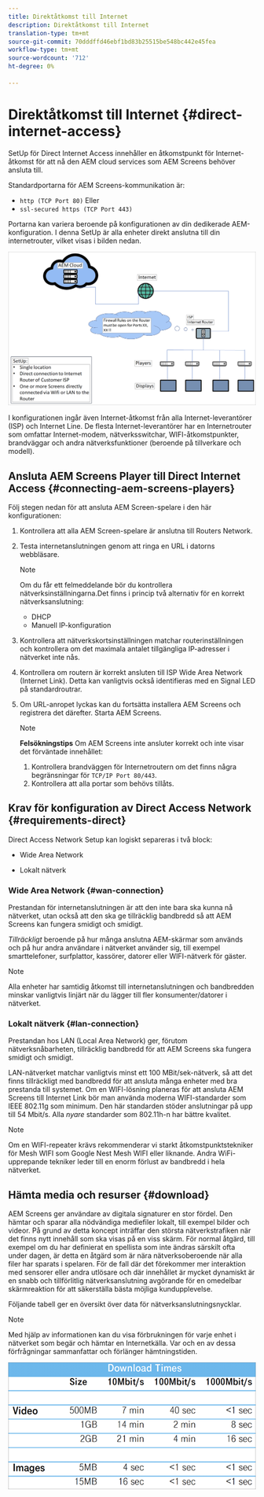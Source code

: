 ```yaml
---
title: Direktåtkomst till Internet
description: Direktåtkomst till Internet
translation-type: tm+mt
source-git-commit: 70dddffd46ebf1bd83b25515be548bc442e45fea
workflow-type: tm+mt
source-wordcount: '712'
ht-degree: 0%

---
```



# Direktåtkomst till Internet {#direct-internet-access}

SetUp för Direct Internet Access innehåller en åtkomstpunkt för Internet-åtkomst för att nå den AEM cloud services som AEM Screens behöver ansluta till.

Standardportarna för AEM Screens-kommunikation är:
* `http (TCP Port 80)`
Eller
* `ssl-secured https (TCP Port 443)`

Portarna kan variera beroende på konfigurationen av din dedikerade AEM-konfiguration. I denna SetUp är alla enheter direkt anslutna till din internetrouter, vilket visas i bilden nedan.

![](/help/assets/direct-access-2.png)

I konfigurationen ingår även Internet-åtkomst från alla Internet-leverantörer (ISP) och Internet Line. De flesta Internet-leverantörer har en Internetrouter som omfattar Internet-modem, nätverksswitchar, WIFI-åtkomstpunkter, brandväggar och andra nätverksfunktioner (beroende på tillverkare och modell).

## Ansluta AEM Screens Player till Direct Internet Access {#connecting-aem-screens-players}

Följ stegen nedan för att ansluta AEM Screen-spelare i den här konfigurationen:

1. Kontrollera att alla AEM Screen-spelare är anslutna till Routers Network.
1. Testa internetanslutningen genom att ringa en URL i datorns webbläsare.

   >[!NOTE]
   >Om du får ett felmeddelande bör du kontrollera nätverksinställningarna.Det finns i princip två alternativ för en korrekt nätverksanslutning:
   >* DHCP
   >* Manuell IP-konfiguration


1. Kontrollera att nätverkskortsinställningen matchar routerinställningen och kontrollera om det maximala antalet tillgängliga IP-adresser i nätverket inte nås.

1. Kontrollera om routern är korrekt ansluten till ISP Wide Area Network (Internet Link). Detta kan vanligtvis också identifieras med en Signal LED på standardroutrar.
1. Om URL-anropet lyckas kan du fortsätta installera AEM Screens och registrera det därefter. Starta AEM Screens.

   >[!NOTE]
   >**Felsökningstips**
   >Om AEM Screens inte ansluter korrekt och inte visar det förväntade innehållet:
   >
   >1. Kontrollera brandväggen för Internetroutern om det finns några begränsningar för `TCP/IP Port 80/443`.
   >1. Kontrollera att alla portar som behövs tillåts.


## Krav för konfiguration av Direct Access Network {#requirements-direct}

Direct Access Network Setup kan logiskt separeras i två block:

* Wide Area Network

* Lokalt nätverk

### Wide Area Network {#wan-connection}

Prestandan för internetanslutningen är att den inte bara ska kunna nå nätverket, utan också att den ska ge tillräcklig bandbredd så att AEM Screens kan fungera smidigt och smidigt.

*Tillräckligt* beroende på hur många anslutna AEM-skärmar som används och på hur andra användare i nätverket använder sig, till exempel smarttelefoner, surfplattor, kassörer, datorer eller WIFI-nätverk för gäster.

>[!NOTE]
>Alla enheter har samtidig åtkomst till internetanslutningen och bandbredden minskar vanligtvis linjärt när du lägger till fler konsumenter/datorer i nätverket.

### Lokalt nätverk {#lan-connection}

Prestandan hos LAN (Local Area Network) ger, förutom nätverksnåbarheten, tillräcklig bandbredd för att AEM Screens ska fungera smidigt och smidigt.

LAN-nätverket matchar vanligtvis minst ett 100 MBit/sek-nätverk, så att det finns tillräckligt med bandbredd för att ansluta många enheter med bra prestanda till systemet.
Om en WIFI-lösning planeras för att ansluta AEM Screens till Internet Link bör man använda moderna WIFI-standarder som IEEE 802.11g som minimum. Den här standarden stöder anslutningar på upp till 54 Mbit/s. Alla *nyare* standarder som 802.11h-n har bättre kvalitet.

>[!NOTE]
>Om en WIFI-repeater krävs rekommenderar vi starkt åtkomstpunktstekniker för Mesh WIFI som Google Nest Mesh WIFI eller liknande. Andra WiFi-upprepande tekniker leder till en enorm förlust av bandbredd i hela nätverket.

## Hämta media och resurser {#download}

AEM Screens ger användare av digitala signaturer en stor fördel. Den hämtar och sparar alla nödvändiga mediefiler lokalt, till exempel bilder och videor. På grund av detta koncept inträffar den största nätverkstrafiken när det finns nytt innehåll som ska visas på en viss skärm.
För normal åtgärd, till exempel om du har definierat en spellista som inte ändras särskilt ofta under dagen, är detta en åtgärd som är nära nätverksoberoende när alla filer har sparats i spelaren.
För de fall där det förekommer mer interaktion med sensorer eller andra utlösare och där innehållet är mycket dynamiskt är en snabb och tillförlitlig nätverksanslutning avgörande för en omedelbar skärmreaktion för att säkerställa bästa möjliga kundupplevelse.

Följande tabell ger en översikt över data för nätverksanslutningsnycklar.

>[!NOTE]
>Med hjälp av informationen kan du visa förbrukningen för varje enhet i nätverket som begär och hämtar en Internetkälla. Var och en av dessa förfrågningar sammanfattar och förlänger hämtningstiden.

![](/help/assets/download-times-direct.png)

